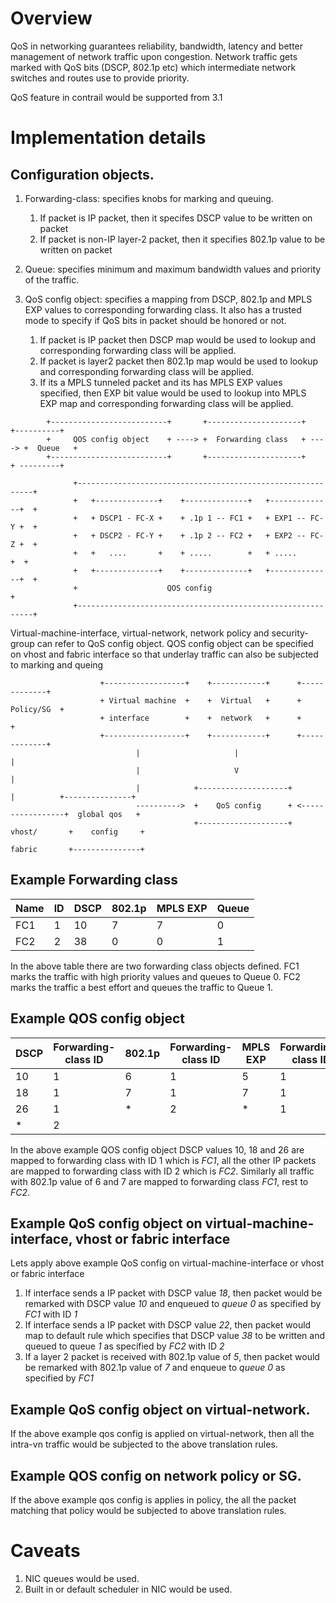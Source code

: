 
# Overview
QoS in networking guarantees reliability, bandwidth, latency and better management of network traffic upon congestion. Network traffic gets marked with QoS bits (DSCP, 802.1p etc) which intermediate network switches and routes use to provide priority.

QoS feature in contrail would be supported from 3.1

# Implementation details

## Configuration objects.
1. Forwarding-class: specifies knobs for marking and queuing. 
    1. If packet is IP packet, then it specifes DSCP value to be written on packet  
    2. If packet is non-IP layer-2 packet, then it specifies 802.1p value to be written on packet

2. Queue: specifies minimum and maximum bandwidth values and priority of the traffic.

3. QoS config object: specifies a mapping from DSCP, 802.1p and MPLS EXP values to corresponding forwarding class. It also has a trusted mode to specify if QoS bits in packet should be honored or not.
    1. If packet is IP packet then DSCP map would be used to lookup and corresponding forwarding class will be applied.
    2. If packet is layer2 packet then 802.1p map would be used to lookup and corresponding forwarding class will be applied.
    3. If its a MPLS tunneled packet and its has MPLS EXP values specified, then EXP bit value would be used to lookup into MPLS EXP map and corresponding forwarding class will be applied.    

>

            +--------------------------+       +---------------------+       +----------+ 
            +     QOS config object    + ----> +  Forwarding class   + ----> +  Queue   + 
            +--------------------------+       +---------------------+       + ---------+

>
            
                  +------------------------------------------------------------+
                  +   +--------------+    +--------------+   +--------------+  + 
                  +   + DSCP1 - FC-X +    + .1p 1 -- FC1 +   + EXP1 -- FC-Y +  +                                            
                  +   + DSCP2 - FC-Y +    + .1p 2 -- FC2 +   + EXP2 -- FC-Z +  + 
                  +   +   ....       +    + .....        +   + .....        +  +
                  +   +--------------+    +--------------+   +--------------+  +
                  +                    QOS config                              +
                  +------------------------------------------------------------+
                                           
Virtual-machine-interface, virtual-network, network policy and security-group can refer to QoS config object.
QOS config object can be specified on vhost and fabric interface so that underlay traffic can also be subjected to marking and queing  

>
            
                        +------------------+    +------------+      +-------------+  
                        + Virtual machine  +    +  Virtual   +      +  Policy/SG  + 
                        + interface        +    +  network   +      +             +  
                        +------------------+    +------------+      +-------------+
                                |                     |                    |
                                |                     V                    | 
                                |            +--------------------+        |          +---------------+
                                ---------->  +    QoS config      + <-----------------+  global qos   +   
                                             +--------------------+      vhost/       +    config     +
                                                                         fabric       +---------------+    
## Example Forwarding class

Name    |  ID | DSCP | 802.1p | MPLS EXP|Queue |
--------|-----|------|--------|---------|------| 
FC1     |  1  |  10  |   7    |   7     |  0   | 
FC2     |  2  |  38  |   0    |   0     |  1   |

In the above table there are two forwarding class objects defined.
FC1 marks the traffic with high priority values and queues to Queue 0.
FC2 marks the traffic a best effort and queues the traffic to Queue 1.

## Example QOS config object

DSCP | Forwarding-class ID | 802.1p  | Forwarding-class ID | MPLS EXP | Forwarding-class ID |
-----|---------------------|---------|---------------------|----------|---------------------|
  10 |        1            |   6     |           1         |    5     |        1            |
  18 |        1            |   7     |           1         |    7     |        1            |   
  26 |        1            |   *     |           2         |    *     |        1            |
   * |        2            |         |                     |          |                     |         

In the above example QOS config object DSCP values 10, 18 and 26 are mapped to forwarding class with ID 1 which is *FC1*,
all the other IP packets are mapped to forwarding class with ID 2 which is *FC2*.
Similarly all traffic with 802.1p value of 6 and 7 are mapped to forwarding class *FC1*, rest to *FC2*.

## Example QoS config object on virtual-machine-interface, vhost or fabric interface 
Lets apply above example QoS config on virtual-machine-interface or vhost or fabric interface

1. If interface sends a IP packet with DSCP value *18*, then packet would be remarked with DSCP value *10* and enqueued to *queue 0* as specified by *FC1* with ID *1* 
2. If interface sends a IP packet with DSCP value *22*, then packet would map to default rule which specifies that DSCP value *38* to be written and queued to queue *1* as specified by *FC2* with ID *2*
3. If a layer 2 packet is received with 802.1p value of *5*, then packet would be remarked with 802.1p value of *7* and enqueue to *queue 0* as specified by *FC1*

## Example QoS config object on virtual-network.
If the above example qos config is applied on virtual-network, then all the intra-vn traffic would be 
subjected to the above translation rules.

## Example QOS config on network policy or SG.
If the above example qos config is applies in policy, the all the packet matching that policy
would be subjected to above translation rules.  

# Caveats
1. NIC queues would be used.
1. Built in or default scheduler in NIC would be used.        